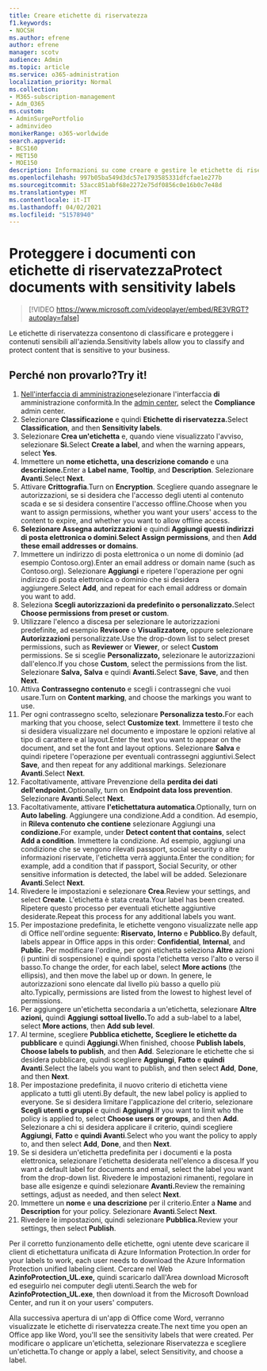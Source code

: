 ```yaml
---
title: Creare etichette di riservatezza
f1.keywords:
- NOCSH
ms.author: efrene
author: efrene
manager: scotv
audience: Admin
ms.topic: article
ms.service: o365-administration
localization_priority: Normal
ms.collection:
- M365-subscription-management
- Adm_O365
ms.custom:
- AdminSurgePortfolio
- adminvideo
monikerRange: o365-worldwide
search.appverid:
- BCS160
- MET150
- MOE150
description: Informazioni su come creare e gestire le etichette di riservatezza.
ms.openlocfilehash: 997b05ba549d3dc57e1793585331dfcfae1e277b
ms.sourcegitcommit: 53acc851abf68e2272e75df0856c0e16b0c7e48d
ms.translationtype: MT
ms.contentlocale: it-IT
ms.lasthandoff: 04/02/2021
ms.locfileid: "51578940"
---
```

# <a name="protect-documents-with-sensitivity-labels"></a><span data-ttu-id="9f8d9-103">Proteggere i documenti con etichette di riservatezza</span><span class="sxs-lookup"><span data-stu-id="9f8d9-103">Protect documents with sensitivity labels</span></span>

> [!VIDEO https://www.microsoft.com/videoplayer/embed/RE3VRGT?autoplay=false]

<span data-ttu-id="9f8d9-104">Le etichette di riservatezza consentono di classificare e proteggere i contenuti sensibili all'azienda.</span><span class="sxs-lookup"><span data-stu-id="9f8d9-104">Sensitivity labels allow you to classify and protect content that is sensitive to your business.</span></span>

## <a name="try-it"></a><span data-ttu-id="9f8d9-105">Perché non provarlo?</span><span class="sxs-lookup"><span data-stu-id="9f8d9-105">Try it!</span></span>

1. <span data-ttu-id="9f8d9-106">[Nell'interfaccia di amministrazione](https://admin.microsoft.com)selezionare l'interfaccia **di** amministrazione conformità.</span><span class="sxs-lookup"><span data-stu-id="9f8d9-106">In the [admin center](https://admin.microsoft.com), select the **Compliance** admin center.</span></span>
1. <span data-ttu-id="9f8d9-107">Selezionare **Classificazione** e quindi **Etichette di riservatezza.**</span><span class="sxs-lookup"><span data-stu-id="9f8d9-107">Select **Classification**, and then **Sensitivity labels**.</span></span>
1. <span data-ttu-id="9f8d9-108">Selezionare **Crea un'etichetta** e, quando viene visualizzato l'avviso, selezionare **Sì.**</span><span class="sxs-lookup"><span data-stu-id="9f8d9-108">Select **Create a label**, and when the warning appears, select **Yes**.</span></span>
1. <span data-ttu-id="9f8d9-109">Immettere un **nome etichetta,** **una descrizione comando** e una **descrizione.**</span><span class="sxs-lookup"><span data-stu-id="9f8d9-109">Enter a **Label name**, **Tooltip**, and **Description**.</span></span> <span data-ttu-id="9f8d9-110">Selezionare **Avanti**.</span><span class="sxs-lookup"><span data-stu-id="9f8d9-110">Select **Next**.</span></span>
1. <span data-ttu-id="9f8d9-111">Attivare **Crittografia**.</span><span class="sxs-lookup"><span data-stu-id="9f8d9-111">Turn on **Encryption**.</span></span> <span data-ttu-id="9f8d9-112">Scegliere quando assegnare le autorizzazioni, se si desidera che l'accesso degli utenti al contenuto scada e se si desidera consentire l'accesso offline.</span><span class="sxs-lookup"><span data-stu-id="9f8d9-112">Choose when you want to assign permissions, whether you want your users' access to the content to expire, and whether you want to allow offline access.</span></span>
1. <span data-ttu-id="9f8d9-113">**Selezionare Assegna autorizzazioni** e quindi **Aggiungi questi indirizzi di posta elettronica o domini**.</span><span class="sxs-lookup"><span data-stu-id="9f8d9-113">**Select Assign permissions**, and then **Add these email addresses or domains**.</span></span>
1. <span data-ttu-id="9f8d9-114">Immettere un indirizzo di posta elettronica o un nome di dominio (ad esempio Contoso.org).</span><span class="sxs-lookup"><span data-stu-id="9f8d9-114">Enter an email address or domain name (such as Contoso.org).</span></span>  <span data-ttu-id="9f8d9-115">Selezionare **Aggiungi** e ripetere l'operazione per ogni indirizzo di posta elettronica o dominio che si desidera aggiungere.</span><span class="sxs-lookup"><span data-stu-id="9f8d9-115">Select **Add**, and repeat for each email address or domain you want to add.</span></span>
1. <span data-ttu-id="9f8d9-116">Seleziona **Scegli autorizzazioni da predefinito o personalizzato.**</span><span class="sxs-lookup"><span data-stu-id="9f8d9-116">Select **Choose permissions from preset or custom**.</span></span>
1. <span data-ttu-id="9f8d9-117">Utilizzare l'elenco a discesa per selezionare le autorizzazioni predefinite, ad esempio **Revisore** o **Visualizzatore,** oppure selezionare **Autorizzazioni** personalizzate.</span><span class="sxs-lookup"><span data-stu-id="9f8d9-117">Use the drop-down list to select preset permissions, such as **Reviewer** or **Viewer**, or select **Custom** permissions.</span></span> <span data-ttu-id="9f8d9-118">Se si sceglie **Personalizzato,** selezionare le autorizzazioni dall'elenco.</span><span class="sxs-lookup"><span data-stu-id="9f8d9-118">If you chose **Custom**, select the permissions from the list.</span></span> <span data-ttu-id="9f8d9-119">Selezionare **Salva,** **Salva** e quindi **Avanti.**</span><span class="sxs-lookup"><span data-stu-id="9f8d9-119">Select **Save**, **Save**, and then **Next**.</span></span>
1. <span data-ttu-id="9f8d9-120">Attiva **Contrassegno contenuto** e scegli i contrassegni che vuoi usare.</span><span class="sxs-lookup"><span data-stu-id="9f8d9-120">Turn on **Content marking**, and choose the markings you want to use.</span></span>
1. <span data-ttu-id="9f8d9-121">Per ogni contrassegno scelto, selezionare **Personalizza testo.**</span><span class="sxs-lookup"><span data-stu-id="9f8d9-121">For each marking that you choose, select **Customize text**.</span></span> <span data-ttu-id="9f8d9-122">Immettere il testo che si desidera visualizzare nel documento e impostare le opzioni relative al tipo di carattere e al layout.</span><span class="sxs-lookup"><span data-stu-id="9f8d9-122">Enter the text you want to appear on the document, and set the font and layout options.</span></span> <span data-ttu-id="9f8d9-123">Selezionare **Salva** e quindi ripetere l'operazione per eventuali contrassegni aggiuntivi.</span><span class="sxs-lookup"><span data-stu-id="9f8d9-123">Select **Save**, and then repeat for any additional markings.</span></span> <span data-ttu-id="9f8d9-124">Selezionare **Avanti**.</span><span class="sxs-lookup"><span data-stu-id="9f8d9-124">Select **Next**.</span></span>
1. <span data-ttu-id="9f8d9-125">Facoltativamente, attivare Prevenzione della **perdita dei dati dell'endpoint.**</span><span class="sxs-lookup"><span data-stu-id="9f8d9-125">Optionally, turn on **Endpoint data loss prevention**.</span></span> <span data-ttu-id="9f8d9-126">Selezionare **Avanti**.</span><span class="sxs-lookup"><span data-stu-id="9f8d9-126">Select **Next**.</span></span>
1. <span data-ttu-id="9f8d9-127">Facoltativamente, attivare **l'etichettatura automatica**.</span><span class="sxs-lookup"><span data-stu-id="9f8d9-127">Optionally, turn on **Auto labeling**.</span></span> <span data-ttu-id="9f8d9-128">Aggiungere una condizione.</span><span class="sxs-lookup"><span data-stu-id="9f8d9-128">Add a condition.</span></span> <span data-ttu-id="9f8d9-129">Ad esempio, in **Rileva contenuto che contiene** selezionare Aggiungi una **condizione.**</span><span class="sxs-lookup"><span data-stu-id="9f8d9-129">For example, under **Detect content that contains**, select **Add a condition**.</span></span> <span data-ttu-id="9f8d9-130">Immettere la condizione. Ad esempio, aggiungi una condizione che se vengono rilevati passport, social security o altre informazioni riservate, l'etichetta verrà aggiunta.</span><span class="sxs-lookup"><span data-stu-id="9f8d9-130">Enter the condition; for example, add a condition that if passport, Social Security, or other sensitive information is detected, the label will be added.</span></span> <span data-ttu-id="9f8d9-131">Selezionare **Avanti**.</span><span class="sxs-lookup"><span data-stu-id="9f8d9-131">Select **Next**.</span></span>
1. <span data-ttu-id="9f8d9-132">Rivedere le impostazioni e selezionare **Crea**.</span><span class="sxs-lookup"><span data-stu-id="9f8d9-132">Review your settings, and select **Create**.</span></span> <span data-ttu-id="9f8d9-133">L'etichetta è stata creata.</span><span class="sxs-lookup"><span data-stu-id="9f8d9-133">Your label has been created.</span></span> <span data-ttu-id="9f8d9-134">Ripetere questo processo per eventuali etichette aggiuntive desiderate.</span><span class="sxs-lookup"><span data-stu-id="9f8d9-134">Repeat this process for any additional labels you want.</span></span>
1. <span data-ttu-id="9f8d9-135">Per impostazione predefinita, le etichette vengono visualizzate nelle app di Office nell'ordine seguente: **Riservato,** **Interno** e **Pubblico.**</span><span class="sxs-lookup"><span data-stu-id="9f8d9-135">By default, labels appear in Office apps in this order: **Confidential**, **Internal**, and **Public**.</span></span> <span data-ttu-id="9f8d9-136">Per modificare l'ordine, per ogni etichetta seleziona **Altre** azioni (i puntini di sospensione) e quindi sposta l'etichetta verso l'alto o verso il basso.</span><span class="sxs-lookup"><span data-stu-id="9f8d9-136">To change the order, for each label, select **More actions** (the ellipsis), and then move the label up or down.</span></span> <span data-ttu-id="9f8d9-137">In genere, le autorizzazioni sono elencate dal livello più basso a quello più alto.</span><span class="sxs-lookup"><span data-stu-id="9f8d9-137">Typically, permissions are listed from the lowest to highest level of permissions.</span></span>
1. <span data-ttu-id="9f8d9-138">Per aggiungere un'etichetta secondaria a un'etichetta, selezionare **Altre azioni,** quindi **Aggiungi sottoal livello.**</span><span class="sxs-lookup"><span data-stu-id="9f8d9-138">To add a sub-label to a label, select **More actions**, then **Add sub level**.</span></span>
1. <span data-ttu-id="9f8d9-139">Al termine, scegliere **Pubblica etichette,** **Scegliere le etichette da pubblicare** e quindi **Aggiungi**.</span><span class="sxs-lookup"><span data-stu-id="9f8d9-139">When finished, choose **Publish labels**, **Choose labels to publish**, and then **Add**.</span></span> <span data-ttu-id="9f8d9-140">Selezionare le etichette che si desidera pubblicare, quindi scegliere **Aggiungi**, **Fatto** e **quindi Avanti**.</span><span class="sxs-lookup"><span data-stu-id="9f8d9-140">Select the labels you want to publish, and then select **Add**, **Done**, and then **Next**.</span></span>
1. <span data-ttu-id="9f8d9-141">Per impostazione predefinita, il nuovo criterio di etichetta viene applicato a tutti gli utenti.</span><span class="sxs-lookup"><span data-stu-id="9f8d9-141">By default, the new label policy is applied to everyone.</span></span> <span data-ttu-id="9f8d9-142">Se si desidera limitare l'applicazione del criterio, selezionare **Scegli utenti o gruppi** e quindi **Aggiungi**.</span><span class="sxs-lookup"><span data-stu-id="9f8d9-142">If you want to limit who the policy is applied to, select **Choose users or groups**, and then **Add**.</span></span> <span data-ttu-id="9f8d9-143">Selezionare a chi si desidera applicare il criterio, quindi scegliere **Aggiungi**, **Fatto** e **quindi Avanti**.</span><span class="sxs-lookup"><span data-stu-id="9f8d9-143">Select who you want the policy to apply to, and then select **Add**, **Done**, and then **Next**.</span></span>
1. <span data-ttu-id="9f8d9-144">Se si desidera un'etichetta predefinita per i documenti e la posta elettronica, selezionare l'etichetta desiderata nell'elenco a discesa.</span><span class="sxs-lookup"><span data-stu-id="9f8d9-144">If you want a default label for documents and email, select the label you want from the drop-down list.</span></span> <span data-ttu-id="9f8d9-145">Rivedere le impostazioni rimanenti, regolare in base alle esigenze e quindi selezionare **Avanti.**</span><span class="sxs-lookup"><span data-stu-id="9f8d9-145">Review the remaining settings, adjust as needed, and then select **Next**.</span></span>
1. <span data-ttu-id="9f8d9-146">Immettere un **nome** e **una descrizione** per il criterio.</span><span class="sxs-lookup"><span data-stu-id="9f8d9-146">Enter a **Name** and **Description** for your policy.</span></span> <span data-ttu-id="9f8d9-147">Selezionare **Avanti**.</span><span class="sxs-lookup"><span data-stu-id="9f8d9-147">Select **Next**.</span></span>
1. <span data-ttu-id="9f8d9-148">Rivedere le impostazioni, quindi selezionare **Pubblica.**</span><span class="sxs-lookup"><span data-stu-id="9f8d9-148">Review your settings, then select **Publish**.</span></span>

<span data-ttu-id="9f8d9-149">Per il corretto funzionamento delle etichette, ogni utente deve scaricare il client di etichettatura unificata di Azure Information Protection.</span><span class="sxs-lookup"><span data-stu-id="9f8d9-149">In order for your labels to work, each user needs to download the Azure Information Protection unified labeling client.</span></span> <span data-ttu-id="9f8d9-150">Cercare nel Web **AzinfoProtection_UL.exe,** quindi scaricarlo dall'Area download Microsoft ed eseguirlo nei computer degli utenti.</span><span class="sxs-lookup"><span data-stu-id="9f8d9-150">Search the web for **AzinfoProtection_UL.exe**, then download it from the Microsoft Download Center, and run it on your users' computers.</span></span>

<span data-ttu-id="9f8d9-151">Alla successiva apertura di un'app di Office come Word, verranno visualizzate le etichette di riservatezza create.</span><span class="sxs-lookup"><span data-stu-id="9f8d9-151">The next time you open an Office app like Word, you'll see the sensitivity labels that were created.</span></span> <span data-ttu-id="9f8d9-152">Per modificare o applicare un'etichetta, selezionare Riservatezza e scegliere un'etichetta.</span><span class="sxs-lookup"><span data-stu-id="9f8d9-152">To change or apply a label, select Sensitivity, and choose a label.</span></span>


